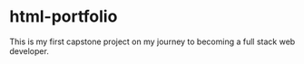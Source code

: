 # html-portfolio
This is my first capstone project on my journey to becoming a full stack web developer.
